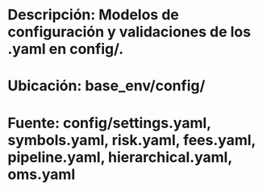 ﻿# Descripción: Modelos de configuración y validaciones de los .yaml en config/.
# Ubicación: base_env/config/
# Fuente: config/settings.yaml, symbols.yaml, risk.yaml, fees.yaml, pipeline.yaml, hierarchical.yaml, oms.yaml
